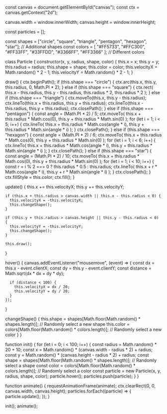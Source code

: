const canvas = document.getElementById("canvas");
const ctx = canvas.getContext("2d");

canvas.width = window.innerWidth;
canvas.height = window.innerHeight;

const particles = [];

const shapes = ["circle", "square", "triangle", "pentagon", "hexagon", "star"]; // Additional shapes
const colors = [
  "#FF5733",
  "#FFC300",
  "#FF33FF",
  "#33FFDD",
  "#3366FF",
  "#FF3366"
]; // Different colors

class Particle {
  constructor(x, y, radius, shape, color) {
    this.x = x;
    this.y = y;
    this.radius = radius;
    this.shape = shape;
    this.color = color;
    this.velocityX = Math.random() * 2 - 1;
    this.velocityY = Math.random() * 2 - 1;
  }

  draw() {
    ctx.beginPath();
    if (this.shape === "circle") {
      ctx.arc(this.x, this.y, this.radius, 0, Math.PI * 2);
    } else if (this.shape === "square") {
      ctx.rect(
        this.x - this.radius,
        this.y - this.radius,
        this.radius * 2,
        this.radius * 2
      );
    } else if (this.shape === "triangle") {
      ctx.moveTo(this.x, this.y - this.radius);
      ctx.lineTo(this.x + this.radius, this.y + this.radius);
      ctx.lineTo(this.x - this.radius, this.y + this.radius);
      ctx.closePath();
    } else if (this.shape === "pentagon") {
      const angle = (Math.PI * 2) / 5;
      ctx.moveTo(
        this.x + this.radius * Math.cos(0),
        this.y + this.radius * Math.sin(0)
      );
      for (let i = 1; i < 5; i++) {
        ctx.lineTo(
          this.x + this.radius * Math.cos(angle * i),
          this.y + this.radius * Math.sin(angle * i)
        );
      }
      ctx.closePath();
    } else if (this.shape === "hexagon") {
      const angle = (Math.PI * 2) / 6;
      ctx.moveTo(
        this.x + this.radius * Math.cos(0),
        this.y + this.radius * Math.sin(0)
      );
      for (let i = 1; i < 6; i++) {
        ctx.lineTo(
          this.x + this.radius * Math.cos(angle * i),
          this.y + this.radius * Math.sin(angle * i)
        );
      }
      ctx.closePath();
    } else if (this.shape === "star") {
      const angle = (Math.PI * 2) / 10;
      ctx.moveTo(
        this.x + this.radius * Math.cos(0),
        this.y + this.radius * Math.sin(0)
      );
      for (let i = 1; i < 10; i++) {
        const r = i % 2 === 0 ? this.radius * 0.5 : this.radius;
        ctx.lineTo(
          this.x + r * Math.cos(angle * i),
          this.y + r * Math.sin(angle * i)
        );
      }
      ctx.closePath();
    }
    ctx.fillStyle = this.color;
    ctx.fill();
  }

  update() {
    this.x += this.velocityX;
    this.y += this.velocityY;

    if (this.x + this.radius > canvas.width || this.x - this.radius < 0) {
      this.velocityX = -this.velocityX;
      this.changeShape();
    }

    if (this.y + this.radius > canvas.height || this.y - this.radius < 0) {
      this.velocityY = -this.velocityY;
      this.changeShape();
    }

    this.draw();
  }

  hover() {
    canvas.addEventListener("mousemove", (event) => {
      const dx = this.x - event.clientX;
      const dy = this.y - event.clientY;
      const distance = Math.sqrt(dx * dx + dy * dy);

      if (distance < 100) {
        this.velocityX = dx / 20;
        this.velocityY = dy / 20;
      }
    });
  }

  changeShape() {
    this.shape = shapes[Math.floor(Math.random() * shapes.length)]; // Randomly select a new shape
    this.color = colors[Math.floor(Math.random() * colors.length)]; // Randomly select a new color
  }
}

function init() {
  for (let i = 0; i < 100; i++) {
    const radius = Math.random() * 20 + 10;
    const x = Math.random() * (canvas.width - radius * 2) + radius;
    const y = Math.random() * (canvas.height - radius * 2) + radius;
    const shape = shapes[Math.floor(Math.random() * shapes.length)]; // Randomly select a shape
    const color = colors[Math.floor(Math.random() * colors.length)]; // Randomly select a color
    const particle = new Particle(x, y, radius, shape, color);
    particle.hover();
    particles.push(particle);
  }
}

function animate() {
  requestAnimationFrame(animate);
  ctx.clearRect(0, 0, canvas.width, canvas.height);
  particles.forEach((particle) => {
    particle.update();
  });
}

init();
animate();
